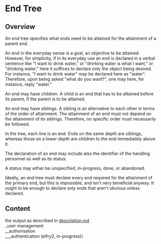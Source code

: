 # End Tree
## Overview
An end tree specifies what ends need to be attained for the attainment of a parent end.

An end in the everyday sense is a goal, an objective to be attained. However, for simplicity, if in its everyday use an end is declared in a verbal sentence like "I want to drink water," or "drinking water is what I want," or "drinking water," here it suffices to declare only the object being desired. For instance, "I want to drink water" may be declared here as "water". Therefore, upon being asked "what do you want?", one may here, for instance, reply "water."

An end may have children. A child is an end that has to be attained before its parent, if the parent is to be attained.

An end may have siblings. A sibling is an alternative to each other in terms of the order of attainment. The attainment of an end must not depend on the attainment of its siblings. Therefore, no specific order must necessarily be followed.

In the tree, each line is an end. Ends on the same depth are siblings, whereas those on a lower depth are children to the end immediately above it.

The declaration of an end may include also the identifier of the handling personnel as well as its status.

A status may either be unspecified, in-progress, done, or abandoned.

Ideally, an end tree must declare every end required for the attainment of the primary end, but this is impossible, and isn't very beneficial anyway. It ought to be enough to declare only ends that aren't obvious unless declared.

## Content
the output as described in [description.md](description.md)\
_user management\
__authorisation\
___authentication (elfry2, in-progress)\
